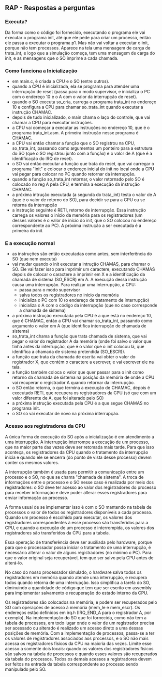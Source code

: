 ## RAP - Respostas a perguntas

### Executa?

Da forma como o código foi fornecido, executando o programa ele vai executar o
programa init, até que ele pede para criar um processo, então ele passa a
executar o programa p1. Mas não vai voltar a executar o init, porque não tem
processos. Aparece na tela uma mensagem de carga de trata_int, e logo que a
simulação começa, tem uma mensagem de carga do init, e as mensagens que o SO
imprime a cada chamada.

### Como funciona a Inicialização

- em main.c, é criada a CPU e o SO (entre outros).
- quando a CPU é inicializada, ela se programa para atender uma interrupção de
  reset (passa para o modo supervisor, e inicializa o PC com o endereço 10 e o
  A com o valor da interrupção de reset).
- quando o SO executa so_cria, carrega o programa trata_int no endereço 10 e
  configura a CPU para chamar so_trata_int quando executar a instrução CHAMAC.
- depois de tudo inicializado, o main chama o laço do controle, que vai chamar
  a CPU para executar instruções.
- a CPU vai começar a executar as instruções no endereço 10, que é o programa
  trata_int.asm. A primeira instrução nesse programa é CHAMAC.
- a CPU vai então chamar a função que o SO registrou na CPU, so_trata_int,
  passando como argumentos um ponteiro para a estrutura do SO (que o SO
  registrou junto com a função) e o valor de A (que é a identificação do IRQ de
  reset).
- o SO vai então executar a função que trata do reset, que vai carregar o
  programa "init" e colocar o endereço inicial do init no local onde a CPU vai
  pegar para colocar no PC quando retornar da interrupção.
- quando a função so_trata_int retornar, o valor retornado pelo SO é colocado
  no reg A pela CPU, e termina a execução da instrução CHAMAC.
- a próxima intrução executada (a segunda do trata_int) testa o valor de A (que
  é o valor de retorno do SO), para decidir se para a CPU ou se retorna da
  interrupção
- a instrução seguinte é RETI, retorno de interrupção. Essa instrução carrega
  os valores o início da memória para os registradores (um desses valores é o
  valor de início do init, que o SO colocou no endereço correspondente ao PC).
  A próxima instrução a ser executada é a primeira do init.

### E a execução normal

- as instruções são então executadas como antes, sem interferência do SO (que
  nem executa)
- vai mudar quando o init executar a intrução CHAMAS, para chamar o SO. Ele vai
  fazer isso para imprimir um caractere, executando CHAMAS depois de colocar o
  caractere a imprimir em X e a identificação da chamada de sistema (SO_ESCR) em
  A. A execução dessa instrução causa uma interrupção. Para realizar uma
  interrupção, a CPU:
   - passa para o modo supervisor
   - salva todos os registradores no início da memória
   - inicializa o PC com 10 (o endereço de tratamento de interrupção)
   - inicializa o A com o código da interrupção (que no caso corresponde a
     chamada de sistema)
- a próxima instrução executada pela CPU é a que está no endereço 10, que é
  CHAMAC, então a CPU vai chamar so_trata_int, passando como argumento o valor em
  A (que identifica interrupção de chamada de sistema)
- so_trata_int chama a função que trata chamada de sistema, que vai pegar o
  valor do registrador A da memória (onde foi salvo o valor que tinha antes da
  interrupção, que é o valor que o init colocou lá, que identifica a chamada de
  sistema pretendida (SO_ESCR)).
- a função que trata da chamada de escrita vai obter o valor do registrador X,
  que contém o caractere a escrever, e vai escrever ele na tela.
- a função também coloca o valor que quer passar para o init como retorno da
  chamada de sistema na posição da memória de onde a CPU vai recuperar o
  registrador A quando retornar da interrupção.
- o SO então retorna, o que termina a execução de CHAMAC, depois é executado
  RETI, que recupera os registradores da CPU (só que com um valor diferente de A,
  que foi alterado pelo SO)
- a próxima instrução executada pela CPU é a que segue CHAMAS no programa init.
- o SO só vai executar de novo na próxima interrupção.

### Acesso aos registradores da CPU

A única forma de execução do SO após a inicialização é em atendimento a uma
interrupção. A interrupção interrompe a execução de um processo, que na maior
parte das vezes deve ser retomada mais tarde. Para que isso aconteça, os
registradores da CPU quando o tratamento da interrupção inicia e quando ele se
encerra (do ponto de vista desse processo) devem conter os mesmos valores.

A interrupção também é usada para permitir a comunicação entre um processo e o
SO, no que se chama "chamada de sistema". A troca de informações entre o
processo e o SO nesse caso é realizada por meio dos registradores: o SO deve
ter acesso ao valor dos registradores do processo para receber informação e
deve poder alterar esses registradores para enviar informação ao processo.

A forma usual de se implementar isso é com o SO mantendo na tabela de processos
o valor de todos os registradores disponíveis a cada processo. Quando um
processo é escolhido para executar, os valores dos registradores
correspondentes à esse processo são transferidos para a CPU, e quando a
execução de um processo é interrompida, os valores dos registradores são
transferidos da CPU para a tabela.

Essa operação de transferência deve ser auxiliada pelo hardware, porque para
que o processador possa iniciar o tratamento de uma interrupção, é necessário
alterar o valor de alguns registradores (no mínimo o PC). Para que o valor
original seja recuperável, tem que ser salvo pela CPU antes de alterá-lo.

No caso do nosso processador simulado, o hardware salva todos os registradores
em memória quando atende uma interrupção, e recupera todos quando retorna de
uma interrupção. Isso simplifica a tarefa do SO, diminuindo a quantidade de
código que tem que ser escrito em assembly para implementar salvamento e
recuperação do estado interno da CPU.

Os registradores são colocados na memória, e podem ser recuperados pelo SO com
operações de acesso á memória (mem_le e mem_escr). Os endereços estão definidos
em irq.h (IRQ_END_A para o registrador A, por exemplo). Na implementação do SO
que foi fornecida, como não tem a tabela de processos, em todo lugar onde o
valor de um registrador precisa ser acessado ou alterado é realizado um acesso
direto a uma dessas posições de memória. Com a implementação de processos,
passa-se a ter os valores de registradores associados aos processos, e o SO não
mais acessa os registradores físicos da CPU na maioria das vezes. Limite esse
acesso a somente dois locais: quando os valores dos registradores físicos são
salvos na tabela de processos e quando esses valores são recuperados da tabela
do processos. Todos os demais acessos a registradores devem ser feitos na
entrada da tabela correspondente ao processo sendo manipulado pelo SO.

